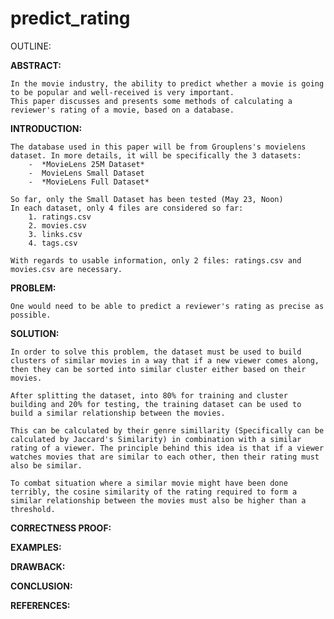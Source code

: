 # predict_rating

OUTLINE:

**ABSTRACT:**

    In the movie industry, the ability to predict whether a movie is going to be popular and well-received is very important.
    This paper discusses and presents some methods of calculating a reviewer's rating of a movie, based on a database.

**INTRODUCTION:**

    The database used in this paper will be from Grouplens's movielens dataset. In more details, it will be specifically the 3 datasets:
        -  *MovieLens 25M Dataset*
        -  MovieLens Small Dataset
        -  *MovieLens Full Dataset*

    So far, only the Small Dataset has been tested (May 23, Noon)
    In each dataset, only 4 files are considered so far: 
        1. ratings.csv
        2. movies.csv
        3. links.csv
        4. tags.csv

    With regards to usable information, only 2 files: ratings.csv and movies.csv are necessary. 
**PROBLEM:**

    One would need to be able to predict a reviewer's rating as precise as possible. 
**SOLUTION:**

    In order to solve this problem, the dataset must be used to build clusters of similar movies in a way that if a new viewer comes along, then they can be sorted into similar cluster either based on their movies.

    After splitting the dataset, into 80% for training and cluster building and 20% for testing, the training dataset can be used to build a similar relationship between the movies. 

    This can be calculated by their genre simillarity (Specifically can be calculated by Jaccard's Similarity) in combination with a similar rating of a viewer. The principle behind this idea is that if a viewer watches movies that are similar to each other, then their rating must also be similar. 

    To combat situation where a similar movie might have been done terribly, the cosine similarity of the rating required to form a similar relationship between the movies must also be higher than a threshold.

**CORRECTNESS PROOF:**

**EXAMPLES:**

**DRAWBACK:**

**CONCLUSION:**

**REFERENCES:**
